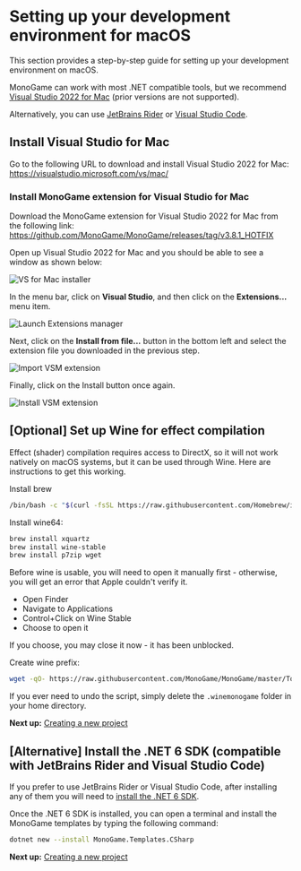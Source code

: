 # Setting up your development environment for macOS

This section provides a step-by-step guide for setting up your development environment on macOS.

MonoGame can work with most .NET compatible tools, but we recommend [Visual Studio 2022 for Mac](https://visualstudio.microsoft.com/vs/mac/) (prior versions are not supported).

Alternatively, you can use [JetBrains Rider](https://www.jetbrains.com/rider/) or [Visual Studio Code](https://code.visualstudio.com/).

## Install Visual Studio for Mac

Go to the following URL to download and install Visual Studio 2022 for Mac: https://visualstudio.microsoft.com/vs/mac/

### Install MonoGame extension for Visual Studio for Mac

Download the MonoGame extension for Visual Studio 2022 for Mac from the following link: https://github.com/MonoGame/MonoGame/releases/tag/v3.8.1_HOTFIX

Open up Visual Studio 2022 for Mac and you should be able to see a window as shown below:

![VS for Mac installer](~/images/getting_started/vsmac-mg-install-1.png)

In the menu bar, click on **Visual Studio**, and then click on the **Extensions...** menu item.

![Launch Extensions manager](~/images/getting_started/vsmac-mg-install-2.png)

Next, click on the **Install from file...** button in the bottom left and select the extension file you downloaded in the previous step.

![Import VSM extension](~/images/getting_started/vsmac-mg-install-3.png)

Finally, click on the Install button once again.

![Install VSM extension](~/images/getting_started/vsmac-mg-install-4.png)

## [Optional] Set up Wine for effect compilation

Effect (shader) compilation requires access to DirectX, so it will not work natively on macOS systems, but it can be used through Wine. Here are instructions to get this working.

Install brew

```sh
/bin/bash -c "$(curl -fsSL https://raw.githubusercontent.com/Homebrew/install/master/install.sh)"
```

Install wine64:

```sh
brew install xquartz
brew install wine-stable
brew install p7zip wget
```

Before wine is usable, you will need to open it manually first - otherwise, you will get an error that Apple couldn't verify it.

 - Open Finder
 - Navigate to Applications
 - Control+Click on Wine Stable
 - Choose to open it

If you choose, you may close it now - it has been unblocked.

Create wine prefix:

```sh
wget -qO- https://raw.githubusercontent.com/MonoGame/MonoGame/master/Tools/MonoGame.Effect.Compiler/mgfxc_wine_setup.sh | bash
```

If you ever need to undo the script, simply delete the `.winemonogame` folder in your home directory.

**Next up:** [Creating a new project](2_creating_a_new_project_vsm.md)

## [Alternative] Install the .NET 6 SDK (compatible with JetBrains Rider and Visual Studio Code)

If you prefer to use JetBrains Rider or Visual Studio Code, after installing any of them you will need to [install the .NET 6 SDK](https://dotnet.microsoft.com/en-us/download/dotnet/6.0).

Once the .NET 6 SDK is installed, you can open a terminal and install the MonoGame templates by typing the following command:

```sh
dotnet new --install MonoGame.Templates.CSharp
```

**Next up:** [Creating a new project](2_creating_a_new_project_vsm.md)
